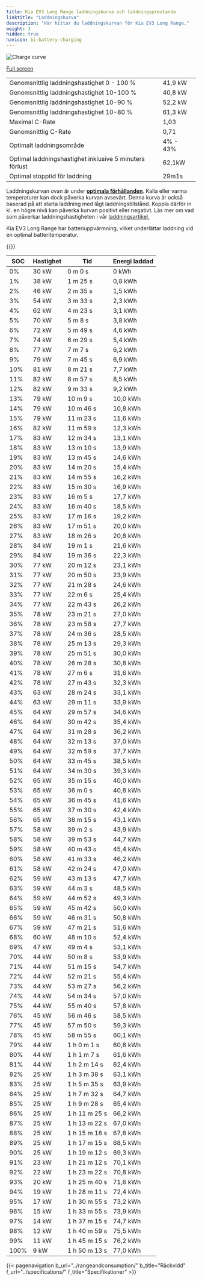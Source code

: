 ```yaml
---
title: Kia EV3 Long Range laddningskurva och laddningsprestanda
linktitle: "Laddningskurva"
description: "Här hittar du laddningskurvan för Kia EV3 Long Range."
weight: 3
hidden: true
navicon: bi-battery-charging
---
```

<!-- markdownlint-disable MD033 -->
<img src="/images/models/kia/ev3/ev3_long_range/chargingcurve.svg" alt="Charge curve" class="img-fluid">

[Full screen](/images/models/kia/ev3/ev3_long_range/chargingcurve.svg)


<table class="table table-striped border">
<tbody>
<tr>
<td>Genomsnittlig laddningshastighet 0 - 100 %</td><td>41,9 kW</td>
</tr>
<tr>
<td>Genomsnittlig laddningshastighet 10-100 %</td><td>40,8 kW</td>
</tr>
<tr>
<td>Genomsnittlig laddningshastighet 10-90 %</td><td>52,2 kW</td>
</tr>
<tr>
<td>Genomsnittlig laddningshastighet 10-80 %</td><td>61,3 kW</td>
</tr>
<tr>
<td>Maximal C-Rate</td><td>1,03</td>
</tr>
<tr>
<td>Genomsnittlig C-Rate</td><td>0,71</td>
</tr>
<tr>
<td>Optimalt laddningsområde</td><td>4% - 43%</td>
</tr>
<tr>
<td>Optimal laddningshastighet inklusive 5 minuters förlust</td><td>62,1kW</td>
</tr>
<tr>
<td>Optimal stopptid för laddning</td><td>29m1s</td>
</tr>
</tbody>
</table>


Laddningskurvan ovan är under **[optimala förhållanden](../../../../../technology/battery/charging/#temperatur)**. Kalla eller varma temperaturer kan dock påverka kurvan avsevärt. Denna kurva är också baserad på att starta laddning med lågt laddningstillstånd. Koppla därför in kl. en högre nivå kan påverka kurvan positivt eller negativt. Läs mer om vad som påverkar laddningshastigheten i vår [laddningsartikel.](../../../../../technology/battery/charging/)


Kia EV3 Long Range har batteriuppvärmning, vilket underlättar laddning vid en optimal batteritemperatur.


{{<evkxdisplayaddarticle />}}
<table class="table table-striped border">
<thead>
<tr><th>SOC</th><th>Hastighet</th><th>Tid</th><th>Energi laddad</th></tr>
</thead>
<tbody>
<tr>
<td>0%</td><td>30 kW</td><td> 0 m 0 s </td><td>0 kWh </td>
</tr>
<tr>
<td>1%</td><td>38 kW</td><td> 1 m 25 s </td><td>0,8 kWh </td>
</tr>
<tr>
<td>2%</td><td>46 kW</td><td> 2 m 35 s </td><td>1,5 kWh </td>
</tr>
<tr>
<td>3%</td><td>54 kW</td><td> 3 m 33 s </td><td>2,3 kWh </td>
</tr>
<tr>
<td>4%</td><td>62 kW</td><td> 4 m 23 s </td><td>3,1 kWh </td>
</tr>
<tr>
<td>5%</td><td>70 kW</td><td> 5 m 8 s </td><td>3,8 kWh </td>
</tr>
<tr>
<td>6%</td><td>72 kW</td><td> 5 m 49 s </td><td>4,6 kWh </td>
</tr>
<tr>
<td>7%</td><td>74 kW</td><td> 6 m 29 s </td><td>5,4 kWh </td>
</tr>
<tr>
<td>8%</td><td>77 kW</td><td> 7 m 7 s </td><td>6,2 kWh </td>
</tr>
<tr>
<td>9%</td><td>79 kW</td><td> 7 m 45 s </td><td>6,9 kWh </td>
</tr>
<tr>
<td>10%</td><td>81 kW</td><td> 8 m 21 s </td><td>7,7 kWh </td>
</tr>
<tr>
<td>11%</td><td>82 kW</td><td> 8 m 57 s </td><td>8,5 kWh </td>
</tr>
<tr>
<td>12%</td><td>82 kW</td><td> 9 m 33 s </td><td>9,2 kWh </td>
</tr>
<tr>
<td>13%</td><td>79 kW</td><td> 10 m 9 s </td><td>10,0 kWh </td>
</tr>
<tr>
<td>14%</td><td>79 kW</td><td> 10 m 46 s </td><td>10,8 kWh </td>
</tr>
<tr>
<td>15%</td><td>79 kW</td><td> 11 m 23 s </td><td>11,6 kWh </td>
</tr>
<tr>
<td>16%</td><td>82 kW</td><td> 11 m 59 s </td><td>12,3 kWh </td>
</tr>
<tr>
<td>17%</td><td>83 kW</td><td> 12 m 34 s </td><td>13,1 kWh </td>
</tr>
<tr>
<td>18%</td><td>83 kW</td><td> 13 m 10 s </td><td>13,9 kWh </td>
</tr>
<tr>
<td>19%</td><td>83 kW</td><td> 13 m 45 s </td><td>14,6 kWh </td>
</tr>
<tr>
<td>20%</td><td>83 kW</td><td> 14 m 20 s </td><td>15,4 kWh </td>
</tr>
<tr>
<td>21%</td><td>83 kW</td><td> 14 m 55 s </td><td>16,2 kWh </td>
</tr>
<tr>
<td>22%</td><td>83 kW</td><td> 15 m 30 s </td><td>16,9 kWh </td>
</tr>
<tr>
<td>23%</td><td>83 kW</td><td> 16 m 5 s </td><td>17,7 kWh </td>
</tr>
<tr>
<td>24%</td><td>83 kW</td><td> 16 m 40 s </td><td>18,5 kWh </td>
</tr>
<tr>
<td>25%</td><td>83 kW</td><td> 17 m 16 s </td><td>19,2 kWh </td>
</tr>
<tr>
<td>26%</td><td>83 kW</td><td> 17 m 51 s </td><td>20,0 kWh </td>
</tr>
<tr>
<td>27%</td><td>83 kW</td><td> 18 m 26 s </td><td>20,8 kWh </td>
</tr>
<tr>
<td>28%</td><td>84 kW</td><td> 19 m 1 s </td><td>21,6 kWh </td>
</tr>
<tr>
<td>29%</td><td>84 kW</td><td> 19 m 36 s </td><td>22,3 kWh </td>
</tr>
<tr>
<td>30%</td><td>77 kW</td><td> 20 m 12 s </td><td>23,1 kWh </td>
</tr>
<tr>
<td>31%</td><td>77 kW</td><td> 20 m 50 s </td><td>23,9 kWh </td>
</tr>
<tr>
<td>32%</td><td>77 kW</td><td> 21 m 28 s </td><td>24,6 kWh </td>
</tr>
<tr>
<td>33%</td><td>77 kW</td><td> 22 m 6 s </td><td>25,4 kWh </td>
</tr>
<tr>
<td>34%</td><td>77 kW</td><td> 22 m 43 s </td><td>26,2 kWh </td>
</tr>
<tr>
<td>35%</td><td>78 kW</td><td> 23 m 21 s </td><td>27,0 kWh </td>
</tr>
<tr>
<td>36%</td><td>78 kW</td><td> 23 m 58 s </td><td>27,7 kWh </td>
</tr>
<tr>
<td>37%</td><td>78 kW</td><td> 24 m 36 s </td><td>28,5 kWh </td>
</tr>
<tr>
<td>38%</td><td>78 kW</td><td> 25 m 13 s </td><td>29,3 kWh </td>
</tr>
<tr>
<td>39%</td><td>78 kW</td><td> 25 m 51 s </td><td>30,0 kWh </td>
</tr>
<tr>
<td>40%</td><td>78 kW</td><td> 26 m 28 s </td><td>30,8 kWh </td>
</tr>
<tr>
<td>41%</td><td>78 kW</td><td> 27 m 6 s </td><td>31,6 kWh </td>
</tr>
<tr>
<td>42%</td><td>78 kW</td><td> 27 m 43 s </td><td>32,3 kWh </td>
</tr>
<tr>
<td>43%</td><td>63 kW</td><td> 28 m 24 s </td><td>33,1 kWh </td>
</tr>
<tr>
<td>44%</td><td>63 kW</td><td> 29 m 11 s </td><td>33,9 kWh </td>
</tr>
<tr>
<td>45%</td><td>64 kW</td><td> 29 m 57 s </td><td>34,6 kWh </td>
</tr>
<tr>
<td>46%</td><td>64 kW</td><td> 30 m 42 s </td><td>35,4 kWh </td>
</tr>
<tr>
<td>47%</td><td>64 kW</td><td> 31 m 28 s </td><td>36,2 kWh </td>
</tr>
<tr>
<td>48%</td><td>64 kW</td><td> 32 m 13 s </td><td>37,0 kWh </td>
</tr>
<tr>
<td>49%</td><td>64 kW</td><td> 32 m 59 s </td><td>37,7 kWh </td>
</tr>
<tr>
<td>50%</td><td>64 kW</td><td> 33 m 45 s </td><td>38,5 kWh </td>
</tr>
<tr>
<td>51%</td><td>64 kW</td><td> 34 m 30 s </td><td>39,3 kWh </td>
</tr>
<tr>
<td>52%</td><td>65 kW</td><td> 35 m 15 s </td><td>40,0 kWh </td>
</tr>
<tr>
<td>53%</td><td>65 kW</td><td> 36 m 0 s </td><td>40,8 kWh </td>
</tr>
<tr>
<td>54%</td><td>65 kW</td><td> 36 m 45 s </td><td>41,6 kWh </td>
</tr>
<tr>
<td>55%</td><td>65 kW</td><td> 37 m 30 s </td><td>42,4 kWh </td>
</tr>
<tr>
<td>56%</td><td>65 kW</td><td> 38 m 15 s </td><td>43,1 kWh </td>
</tr>
<tr>
<td>57%</td><td>58 kW</td><td> 39 m 2 s </td><td>43,9 kWh </td>
</tr>
<tr>
<td>58%</td><td>58 kW</td><td> 39 m 53 s </td><td>44,7 kWh </td>
</tr>
<tr>
<td>59%</td><td>58 kW</td><td> 40 m 43 s </td><td>45,4 kWh </td>
</tr>
<tr>
<td>60%</td><td>58 kW</td><td> 41 m 33 s </td><td>46,2 kWh </td>
</tr>
<tr>
<td>61%</td><td>58 kW</td><td> 42 m 24 s </td><td>47,0 kWh </td>
</tr>
<tr>
<td>62%</td><td>59 kW</td><td> 43 m 13 s </td><td>47,7 kWh </td>
</tr>
<tr>
<td>63%</td><td>59 kW</td><td> 44 m 3 s </td><td>48,5 kWh </td>
</tr>
<tr>
<td>64%</td><td>59 kW</td><td> 44 m 52 s </td><td>49,3 kWh </td>
</tr>
<tr>
<td>65%</td><td>59 kW</td><td> 45 m 42 s </td><td>50,0 kWh </td>
</tr>
<tr>
<td>66%</td><td>59 kW</td><td> 46 m 31 s </td><td>50,8 kWh </td>
</tr>
<tr>
<td>67%</td><td>59 kW</td><td> 47 m 21 s </td><td>51,6 kWh </td>
</tr>
<tr>
<td>68%</td><td>60 kW</td><td> 48 m 10 s </td><td>52,4 kWh </td>
</tr>
<tr>
<td>69%</td><td>47 kW</td><td> 49 m 4 s </td><td>53,1 kWh </td>
</tr>
<tr>
<td>70%</td><td>44 kW</td><td> 50 m 8 s </td><td>53,9 kWh </td>
</tr>
<tr>
<td>71%</td><td>44 kW</td><td> 51 m 15 s </td><td>54,7 kWh </td>
</tr>
<tr>
<td>72%</td><td>44 kW</td><td> 52 m 21 s </td><td>55,4 kWh </td>
</tr>
<tr>
<td>73%</td><td>44 kW</td><td> 53 m 27 s </td><td>56,2 kWh </td>
</tr>
<tr>
<td>74%</td><td>44 kW</td><td> 54 m 34 s </td><td>57,0 kWh </td>
</tr>
<tr>
<td>75%</td><td>44 kW</td><td> 55 m 40 s </td><td>57,8 kWh </td>
</tr>
<tr>
<td>76%</td><td>45 kW</td><td> 56 m 46 s </td><td>58,5 kWh </td>
</tr>
<tr>
<td>77%</td><td>45 kW</td><td> 57 m 50 s </td><td>59,3 kWh </td>
</tr>
<tr>
<td>78%</td><td>45 kW</td><td> 58 m 55 s </td><td>60,1 kWh </td>
</tr>
<tr>
<td>79%</td><td>44 kW</td><td>1 h 0 m 1 s </td><td>60,8 kWh </td>
</tr>
<tr>
<td>80%</td><td>44 kW</td><td>1 h 1 m 7 s </td><td>61,6 kWh </td>
</tr>
<tr>
<td>81%</td><td>44 kW</td><td>1 h 2 m 14 s </td><td>62,4 kWh </td>
</tr>
<tr>
<td>82%</td><td>25 kW</td><td>1 h 3 m 38 s </td><td>63,1 kWh </td>
</tr>
<tr>
<td>83%</td><td>25 kW</td><td>1 h 5 m 35 s </td><td>63,9 kWh </td>
</tr>
<tr>
<td>84%</td><td>25 kW</td><td>1 h 7 m 32 s </td><td>64,7 kWh </td>
</tr>
<tr>
<td>85%</td><td>25 kW</td><td>1 h 9 m 28 s </td><td>65,4 kWh </td>
</tr>
<tr>
<td>86%</td><td>25 kW</td><td>1 h 11 m 25 s </td><td>66,2 kWh </td>
</tr>
<tr>
<td>87%</td><td>25 kW</td><td>1 h 13 m 22 s </td><td>67,0 kWh </td>
</tr>
<tr>
<td>88%</td><td>25 kW</td><td>1 h 15 m 18 s </td><td>67,8 kWh </td>
</tr>
<tr>
<td>89%</td><td>25 kW</td><td>1 h 17 m 15 s </td><td>68,5 kWh </td>
</tr>
<tr>
<td>90%</td><td>25 kW</td><td>1 h 19 m 12 s </td><td>69,3 kWh </td>
</tr>
<tr>
<td>91%</td><td>23 kW</td><td>1 h 21 m 12 s </td><td>70,1 kWh </td>
</tr>
<tr>
<td>92%</td><td>22 kW</td><td>1 h 23 m 22 s </td><td>70,8 kWh </td>
</tr>
<tr>
<td>93%</td><td>20 kW</td><td>1 h 25 m 40 s </td><td>71,6 kWh </td>
</tr>
<tr>
<td>94%</td><td>19 kW</td><td>1 h 28 m 11 s </td><td>72,4 kWh </td>
</tr>
<tr>
<td>95%</td><td>17 kW</td><td>1 h 30 m 55 s </td><td>73,2 kWh </td>
</tr>
<tr>
<td>96%</td><td>15 kW</td><td>1 h 33 m 55 s </td><td>73,9 kWh </td>
</tr>
<tr>
<td>97%</td><td>14 kW</td><td>1 h 37 m 15 s </td><td>74,7 kWh </td>
</tr>
<tr>
<td>98%</td><td>12 kW</td><td>1 h 40 m 59 s </td><td>75,5 kWh </td>
</tr>
<tr>
<td>99%</td><td>11 kW</td><td>1 h 45 m 15 s </td><td>76,2 kWh </td>
</tr>
<tr>
<td>100%</td><td>9 kW</td><td>1 h 50 m 13 s </td><td>77,0 kWh </td>
</tr>
</tbody>
</table>


{{< pagenavigation b_url="../rangeandconsumption/" b_title="Räckvidd" f_url="../specifications/" f_title="Specifikationer" >}}
